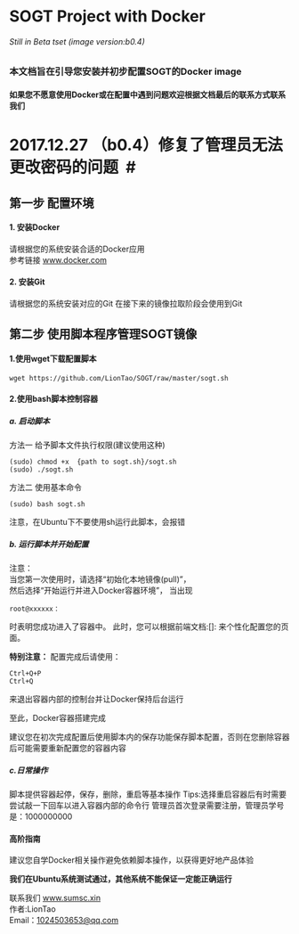 # SOGT Project with Docker
###### Still in Beta tset (image version:b0.4)
###  本文档旨在引导您安装并初步配置SOGT的Docker image  
#### 如果您不愿意使用Docker或在配置中遇到问题欢迎根据文档最后的联系方式联系我们  

# 2017.12.27 （b0.4）修复了管理员无法更改密码的问题  #

    
## 第一步 配置环境
#### 1. 安装Docker
请根据您的系统安装合适的Docker应用  
参考链接   www.docker.com

#### 2. 安装Git
请根据您的系统安装对应的Git 在接下来的镜像拉取阶段会使用到Git


## 第二步 使用脚本程序管理SOGT镜像
#### 1.使用wget下载配置脚本
```shell
wget https://github.com/LionTao/SOGT/raw/master/sogt.sh
```

#### 2.使用bash脚本控制容器
##### a. 启动脚本
方法一 给予脚本文件执行权限(建议使用这种)
```shell
(sudo) chmod +x  {path to sogt.sh}/sogt.sh
(sudo) ./sogt.sh
```
方法二 使用基本命令
```shell
(sudo) bash sogt.sh
```
注意，在Ubuntu下不要使用sh运行此脚本，会报错

##### b. 运行脚本并开始配置
注意：   
当您第一次使用时，请选择“初始化本地镜像(pull)”，  
然后选择“开始运行并进入Docker容器环境”，
当出现  
```shell
root@xxxxxx：
```
时表明您成功进入了容器中。
此时，您可以根据前端文档:[]: 
来个性化配置您的页面。

**特别注意：**
配置完成后请使用：
```shell
Ctrl+Q+P 
Ctrl+Q
```
来退出容器内部的控制台并让Docker保持后台运行

至此，Docker容器搭建完成

建议您在初次完成配置后使用脚本内的保存功能保存脚本配置，否则在您删除容器后可能需要重新配置您的容器内容
##### c.日常操作
脚本提供容器起停，保存，删除，重启等基本操作
Tips:选择重启容器后有时需要尝试敲一下回车以进入容器内部的命令行
管理员首次登录需要注册，管理员学号是：1000000000


#### 高阶指南
建议您自学Docker相关操作避免依赖脚本操作，以获得更好地产品体验  

****我们在Ubuntu系统测试通过，其他系统不能保证一定能正确运行****

联系我们 www.sumsc.xin  
作者:LionTao  
Email：1024503653@qq.com
